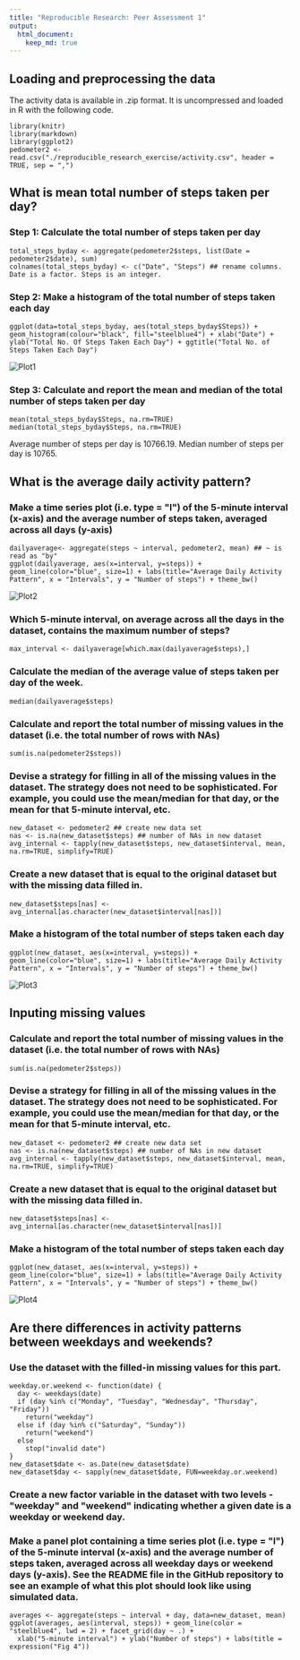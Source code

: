 ```yaml
---
title: "Reproducible Research: Peer Assessment 1"
output: 
  html_document:
    keep_md: true
---
```


## Loading and preprocessing the data
The activity data is available in .zip format. It is uncompressed and loaded in R with the following code. 

```
library(knitr)
library(markdown)
library(ggplot2)
pedometer2 <- read.csv("./reproducible_research_exercise/activity.csv", header = TRUE, sep = ",")
```


## What is mean total number of steps taken per day?
### Step 1: Calculate the total number of steps taken per day
```
total_steps_byday <- aggregate(pedometer2$steps, list(Date = pedometer2$date), sum)
colnames(total_steps_byday) <- c("Date", "Steps") ## rename columns. Date is a factor. Steps is an integer.
```

### Step 2:  Make a histogram of the total number of steps taken each day
```
ggplot(data=total_steps_byday, aes(total_steps_byday$Steps)) + geom_histogram(colour="black", fill="steelblue4") + xlab("Date") + ylab("Total No. Of Steps Taken Each Day") + ggtitle("Total No. of Steps Taken Each Day")
```
![Plot1](./instructions_fig/Plot1.png)

###  Step 3: Calculate and report the mean and median of the total number of steps taken per day
```
mean(total_steps_byday$Steps, na.rm=TRUE)
median(total_steps_byday$Steps, na.rm=TRUE)
```

Average number of steps per day is 10766.19.
Median number of steps per day is 10765.


## What is the average daily activity pattern?

### Make a time series plot (i.e. type = "l") of the 5-minute interval (x-axis) and the average number of steps taken, averaged across all days (y-axis)

```
dailyaverage<- aggregate(steps ~ interval, pedometer2, mean) ## ~ is read as "by"
ggplot(dailyaverage, aes(x=interval, y=steps)) + geom_line(color="blue", size=1) + labs(title="Average Daily Activity Pattern", x = "Intervals", y = "Number of steps") + theme_bw()
```
![Plot2](./instructions_fig/Plot2.png)

### Which 5-minute interval, on average across all the days in the dataset, contains the maximum number of steps?

```
max_interval <- dailyaverage[which.max(dailyaverage$steps),]
```

### Calculate the median of the average value of steps taken per day of the week.
```
median(dailyaverage$steps)
```

### Calculate and report the total number of missing values in the dataset (i.e. the total number of rows with NAs)
```
sum(is.na(pedometer2$steps))
```

### Devise a strategy for filling in all of the missing values in the dataset. The strategy does not need to be sophisticated. For example, you could use the mean/median for that day, or the mean for that 5-minute interval, etc.
```
new_dataset <- pedometer2 ## create new data set
nas <- is.na(new_dataset$steps) ## number of NAs in new dataset
avg_internal <- tapply(new_dataset$steps, new_dataset$interval, mean, na.rm=TRUE, simplify=TRUE)
```

### Create a new dataset that is equal to the original dataset but with the missing data filled in.
```
new_dataset$steps[nas] <- avg_internal[as.character(new_dataset$interval[nas])]
```

### Make a histogram of the total number of steps taken each day
```
ggplot(new_dataset, aes(x=interval, y=steps)) + geom_line(color="blue", size=1) + labs(title="Average Daily Activity Pattern", x = "Intervals", y = "Number of steps") + theme_bw()
```
![Plot3](./instructions_fig/Plot3.png)

## Inputing missing values
### Calculate and report the total number of missing values in the dataset (i.e. the total number of rows with NAs)
```
sum(is.na(pedometer2$steps))
```

### Devise a strategy for filling in all of the missing values in the dataset. The strategy does not need to be sophisticated. For example, you could use the mean/median for that day, or the mean for that 5-minute interval, etc.
```
new_dataset <- pedometer2 ## create new data set
nas <- is.na(new_dataset$steps) ## number of NAs in new dataset
avg_internal <- tapply(new_dataset$steps, new_dataset$interval, mean, na.rm=TRUE, simplify=TRUE)
```

### Create a new dataset that is equal to the original dataset but with the missing data filled in.
```
new_dataset$steps[nas] <- avg_internal[as.character(new_dataset$interval[nas])]
```

### Make a histogram of the total number of steps taken each day
```
ggplot(new_dataset, aes(x=interval, y=steps)) + geom_line(color="blue", size=1) + labs(title="Average Daily Activity Pattern", x = "Intervals", y = "Number of steps") + theme_bw()
```
![Plot4](./instructions_fig/Plot4.png)

## Are there differences in activity patterns between weekdays and weekends?
### Use the dataset with the filled-in missing values for this part.
```
weekday.or.weekend <- function(date) {
  day <- weekdays(date)
  if (day %in% c("Monday", "Tuesday", "Wednesday", "Thursday", "Friday"))
    return("weekday")
  else if (day %in% c("Saturday", "Sunday"))
    return("weekend")
  else
    stop("invalid date")
}
new_dataset$date <- as.Date(new_dataset$date)
new_dataset$day <- sapply(new_dataset$date, FUN=weekday.or.weekend)
```

### Create a new factor variable in the dataset with two levels - "weekday" and "weekend" indicating whether a given date is a weekday or weekend day.

### Make a panel plot containing a time series plot (i.e. type = "l") of the 5-minute interval (x-axis) and the average number of steps taken, averaged across all weekday days or weekend days (y-axis). See the README file in the GitHub repository to see an example of what this plot should look like using simulated data.

```
averages <- aggregate(steps ~ interval + day, data=new_dataset, mean)
ggplot(averages, aes(interval, steps)) + geom_line(color = "steelblue4", lwd = 2) + facet_grid(day ~ .) +
  xlab("5-minute interval") + ylab("Number of steps") + labs(title = expression("Fig 4"))
```







